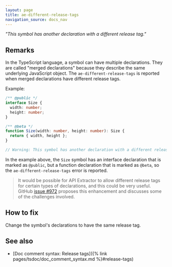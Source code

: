```yaml
---
layout: page
title: ae-different-release-tags
navigation_source: docs_nav
---
```


*"This symbol has another declaration with a different release tag."*

## Remarks

In the TypeScript language, a symbol can have multiple declarations.  They are called "merged declarations"
because they describe the same underlying JavaScript object.  The `ae-different-release-tags` is reported when
merged declarations have different release tags.

Example:

```ts
/** @public */
interface Size {
  width: number;
  height: number;
}

/** @beta */
function Size(width: number, height: number): Size {
  return { width, height };
}

// Warning: This symbol has another declaration with a different release tag.
```

In the example above, the `Size` symbol has an interface declaration that is marked as `@public`, but a function
declaration that is marked as `@beta`, so the `ae-different-release-tags` error is reported.

> It would be possible for API Extractor to allow different release tags for certain types of declarations,
> and this could be very useful.  GitHub [issue #972](https://github.com/Microsoft/web-build-tools/issues/972)
> proposes this enhancement and discusses some of the challenges involved.

## How to fix

Change the symbol's declarations to have the same release tag.

## See also

- [Doc comment syntax: Release tags]({% link pages/tsdoc/doc_comment_syntax.md %}#release-tags)
